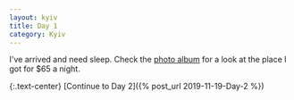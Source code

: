 ```yaml
---
layout: kyiv
title: Day 1
category: Kyiv
---
```


I've arrived and need sleep. Check the [photo album](https://photos.app.goo.gl/iA2MJroDjEDYDjiS6) for a look at the place I got for $65 a night.

{:.text-center}
[Continue to Day 2]({% post_url 2019-11-19-Day-2 %})
